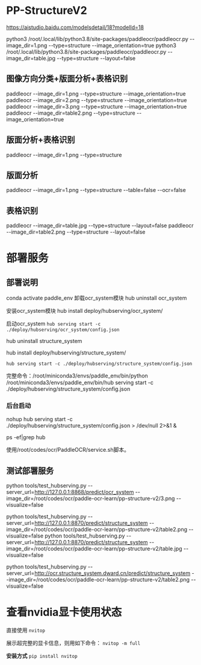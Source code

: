 # PP-StructureV2

https://aistudio.baidu.com/modelsdetail/18?modelId=18

python3 /root/.local/lib/python3.8/site-packages/paddleocr/paddleocr.py --image_dir=1.png --type=structure --image_orientation=true
python3 /root/.local/lib/python3.8/site-packages/paddleocr/paddleocr.py --image_dir=table.jpg --type=structure --layout=false

## 图像方向分类+版面分析+表格识别
paddleocr --image_dir=1.png --type=structure --image_orientation=true
paddleocr --image_dir=2.png --type=structure --image_orientation=true
paddleocr --image_dir=3.png --type=structure --image_orientation=true
paddleocr --image_dir=table2.png --type=structure --image_orientation=true

## 版面分析+表格识别
paddleocr --image_dir=1.png --type=structure

## 版面分析
paddleocr --image_dir=1.png --type=structure --table=false --ocr=false

## 表格识别
paddleocr --image_dir=table.jpg --type=structure --layout=false
paddleocr --image_dir=table2.png --type=structure --layout=false

# 部署服务
## 部署说明
conda activate paddle_env
卸载ocr_system模块
hub uninstall ocr_system

安装ocr_system模块
hub install deploy/hubserving/ocr_system/

启动ocr_system
`hub serving start -c ./deploy/hubserving/ocr_system/config.json`

hub uninstall structure_system

hub install deploy/hubserving/structure_system/

`hub serving start -c ./deploy/hubserving/structure_system/config.json`

完整命令：/root/miniconda3/envs/paddle_env/bin/python /root/miniconda3/envs/paddle_env/bin/hub serving start -c ./deploy/hubserving/structure_system/config.json

### 后台启动
nohup hub serving start -c ./deploy/hubserving/structure_system/config.json > /dev/null 2>&1 &

ps -ef|grep hub

使用/root/codes/ocr/PaddleOCR/service.sh脚本。


## 测试部署服务
python tools/test_hubserving.py --server_url=http://127.0.0.1:8868/predict/ocr_system --image_dir=/root/codes/ocr/paddle-ocr-learn/pp-structure-v2/3.png --visualize=false

python tools/test_hubserving.py --server_url=http://127.0.0.1:8870/predict/structure_system --image_dir=/root/codes/ocr/paddle-ocr-learn/pp-structure-v2/table2.png --visualize=false
python tools/test_hubserving.py --server_url=http://127.0.0.1:8870/predict/structure_system --image_dir=/root/codes/ocr/paddle-ocr-learn/pp-structure-v2/table.jpg --visualize=false

python tools/test_hubserving.py --server_url=http://ocr.structure_system.dward.cn/predict/structure_system --image_dir=/root/codes/ocr/paddle-ocr-learn/pp-structure-v2/table2.png --visualize=false

# 查看nvidia显卡使用状态
直接使用
`nvitop`

展示超完整的显卡信息，则用如下命令：
`nvitop -m full`

**安装方式**
`pip install nvitop`


